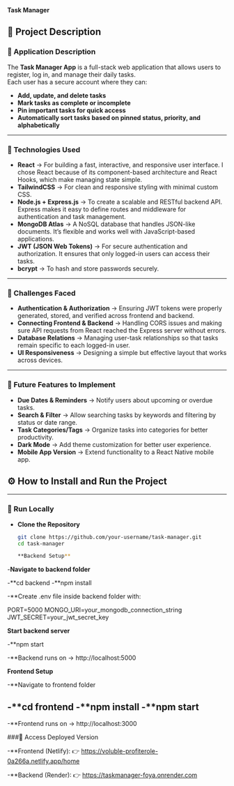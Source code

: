 **Task Manager**

## 📌 Project Description  

### 🔹 Application Description
The **Task Manager App** is a full-stack web application that allows users to register, log in, and manage their daily tasks.  
Each user has a secure account where they can:  

- **Add, update, and delete tasks**  
- **Mark tasks as complete or incomplete**  
- **Pin important tasks for quick access**  
- **Automatically sort tasks based on pinned status, priority, and alphabetically** 

---

### 🔹  Technologies  Used
- **React** → For building a fast, interactive, and responsive user interface. I chose React because of its component-based architecture and React Hooks, which make managing state simple.  
- **TailwindCSS** → For clean and responsive styling with minimal custom CSS.  
- **Node.js + Express.js** → To create a scalable and RESTful backend API. Express makes it easy to define routes and middleware for authentication and task management.  
- **MongoDB Atlas** → A NoSQL database that handles JSON-like documents. It’s flexible and works well with JavaScript-based applications.  
- **JWT (JSON Web Tokens)** → For secure authentication and authorization. It ensures that only logged-in users can access their tasks.  
- **bcrypt** → To hash and store passwords securely.  

---

### 🔹 Challenges Faced  
- **Authentication & Authorization** → Ensuring JWT tokens were properly generated, stored, and verified across frontend and backend.  
- **Connecting Frontend & Backend** → Handling CORS issues and making sure API requests from React reached the Express server without errors.  
- **Database Relations** → Managing user-task relationships so that tasks remain specific to each logged-in user.  
- **UI Responsiveness** → Designing a simple but effective layout that works across devices.  

---

### 🔹 Future Features to Implement  
- **Due Dates & Reminders** → Notify users about upcoming or overdue tasks.  
- **Search & Filter** → Allow searching tasks by keywords and filtering by status or date range.  
- **Task Categories/Tags** → Organize tasks into categories for better productivity.  
- **Dark Mode** → Add theme customization for better user experience.  
- **Mobile App Version** → Extend functionality to a React Native mobile app.  
## ⚙️ How to Install and Run the Project  
---
### 🔹 Run Locally  

- **Clone the Repository**
  ```bash
  git clone https://github.com/your-username/task-manager.git
  cd task-manager

  **Backend Setup**

-**Navigate to backend folder**

-**cd backend
-**npm install


-**Create .env file inside backend folder with:

PORT=5000
MONGO_URI=your_mongodb_connection_string
JWT_SECRET=your_jwt_secret_key


**Start backend server**

-**npm start


-**Backend runs on → http://localhost:5000

**Frontend Setup**

-**Navigate to frontend folder

-**cd frontend
-**npm install
-**npm start
---

-**Frontend runs on → http://localhost:3000

###🔹 Access Deployed Version

-**Frontend (Netlify): 👉 https://voluble-profiterole-0a266a.netlify.app/home

-**Backend (Render): 👉 https://taskmanager-foya.onrender.com
